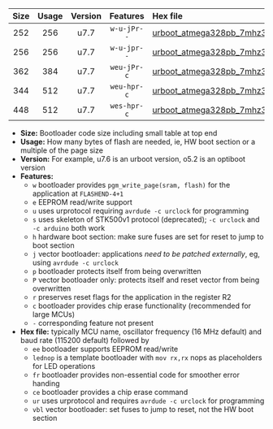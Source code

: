 |Size|Usage|Version|Features|Hex file|
|:-:|:-:|:-:|:-:|:--|
|252|256|u7.7|`w-u-jPr--`|[urboot_atmega328pb_7mhz3728_57600bps_lednop_ur_vbl.hex](https://raw.githubusercontent.com/stefanrueger/urboot.hex/main/mcus/atmega328pb/fcpu_7mhz3728/57600_bps/urboot_atmega328pb_7mhz3728_57600bps_lednop_ur_vbl.hex)|
|256|256|u7.7|`w-u-jpr--`|[urboot_atmega328pb_7mhz3728_57600bps_lednop_fr_ur_vbl.hex](https://raw.githubusercontent.com/stefanrueger/urboot.hex/main/mcus/atmega328pb/fcpu_7mhz3728/57600_bps/urboot_atmega328pb_7mhz3728_57600bps_lednop_fr_ur_vbl.hex)|
|362|384|u7.7|`weu-jPr-c`|[urboot_atmega328pb_7mhz3728_57600bps_ee_lednop_fr_ce_ur_vbl.hex](https://raw.githubusercontent.com/stefanrueger/urboot.hex/main/mcus/atmega328pb/fcpu_7mhz3728/57600_bps/urboot_atmega328pb_7mhz3728_57600bps_ee_lednop_fr_ce_ur_vbl.hex)|
|344|512|u7.7|`weu-hpr-c`|[urboot_atmega328pb_7mhz3728_57600bps_ee_lednop_fr_ce_ur.hex](https://raw.githubusercontent.com/stefanrueger/urboot.hex/main/mcus/atmega328pb/fcpu_7mhz3728/57600_bps/urboot_atmega328pb_7mhz3728_57600bps_ee_lednop_fr_ce_ur.hex)|
|448|512|u7.7|`wes-hpr-c`|[urboot_atmega328pb_7mhz3728_57600bps_ee_lednop_fr_ce.hex](https://raw.githubusercontent.com/stefanrueger/urboot.hex/main/mcus/atmega328pb/fcpu_7mhz3728/57600_bps/urboot_atmega328pb_7mhz3728_57600bps_ee_lednop_fr_ce.hex)|

- **Size:** Bootloader code size including small table at top end
- **Usage:** How many bytes of flash are needed, ie, HW boot section or a multiple of the page size
- **Version:** For example, u7.6 is an urboot version, o5.2 is an optiboot version
- **Features:**
  + `w` bootloader provides `pgm_write_page(sram, flash)` for the application at `FLASHEND-4+1`
  + `e` EEPROM read/write support
  + `u` uses urprotocol requiring `avrdude -c urclock` for programming
  + `s` uses skeleton of STK500v1 protocol (deprecated); `-c urclock` and `-c arduino` both work
  + `h` hardware boot section: make sure fuses are set for reset to jump to boot section
  + `j` vector bootloader: applications *need to be patched externally*, eg, using `avrdude -c urclock`
  + `p` bootloader protects itself from being overwritten
  + `P` vector bootloader only: protects itself and reset vector from being overwritten
  + `r` preserves reset flags for the application in the register R2
  + `c` bootloader provides chip erase functionality (recommended for large MCUs)
  + `-` corresponding feature not present
- **Hex file:** typically MCU name, oscillator frequency (16 MHz default) and baud rate (115200 default) followed by
  + `ee` bootloader supports EEPROM read/write
  + `lednop` is a template bootloader with `mov rx,rx` nops as placeholders for LED operations
  + `fr` bootloader provides non-essential code for smoother error handing
  + `ce` bootloader provides a chip erase command
  + `ur` uses urprotocol and requires `avrdude -c urclock` for programming
  + `vbl` vector bootloader: set fuses to jump to reset, not the HW boot section
